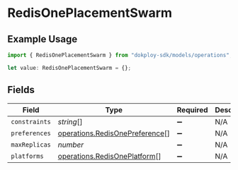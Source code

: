 # RedisOnePlacementSwarm

## Example Usage

```typescript
import { RedisOnePlacementSwarm } from "dokploy-sdk/models/operations";

let value: RedisOnePlacementSwarm = {};
```

## Fields

| Field                                                                            | Type                                                                             | Required                                                                         | Description                                                                      |
| -------------------------------------------------------------------------------- | -------------------------------------------------------------------------------- | -------------------------------------------------------------------------------- | -------------------------------------------------------------------------------- |
| `constraints`                                                                    | *string*[]                                                                       | :heavy_minus_sign:                                                               | N/A                                                                              |
| `preferences`                                                                    | [operations.RedisOnePreference](../../models/operations/redisonepreference.md)[] | :heavy_minus_sign:                                                               | N/A                                                                              |
| `maxReplicas`                                                                    | *number*                                                                         | :heavy_minus_sign:                                                               | N/A                                                                              |
| `platforms`                                                                      | [operations.RedisOnePlatform](../../models/operations/redisoneplatform.md)[]     | :heavy_minus_sign:                                                               | N/A                                                                              |
